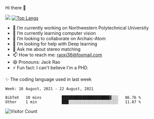 Hi there 👋

![](https://github-readme-stats.vercel.app/api?username=Raohaocheng)
[![Top Langs](https://github-readme-stats.vercel.app/api/top-langs/?username=Raohaocheng&layout=compact)](https://github.com/anuraghazra/github-readme-stats)

- 🔭 I’m currently working on Northwestern Polytechnical University
- 🌱 I’m currently learning computer vision
- 👯 I’m looking to collaborate on Archaic-Atom
- 🤔 I’m looking for help with Deep learning
- 💬 Ask me about stereo matching
- 📫 How to reach me: raoxi36@foxmail.com
- 😄 Pronouns: Jack Rao
- ⚡ Fun fact: I can't believe I'm a PHD.

✨ The coding language used in last week
<!--START_SECTION:waka-->
```text
Week: 16 August, 2021 - 22 August, 2021

BibTeX   10 mins         █████████████████████▓░░░   86.76 % 
Other    1 min           ███░░░░░░░░░░░░░░░░░░░░░░   11.87 % 
```
<!--END_SECTION:waka-->

![Visitor Count](https://profile-counter.glitch.me/Raohaocheng/count.svg)
